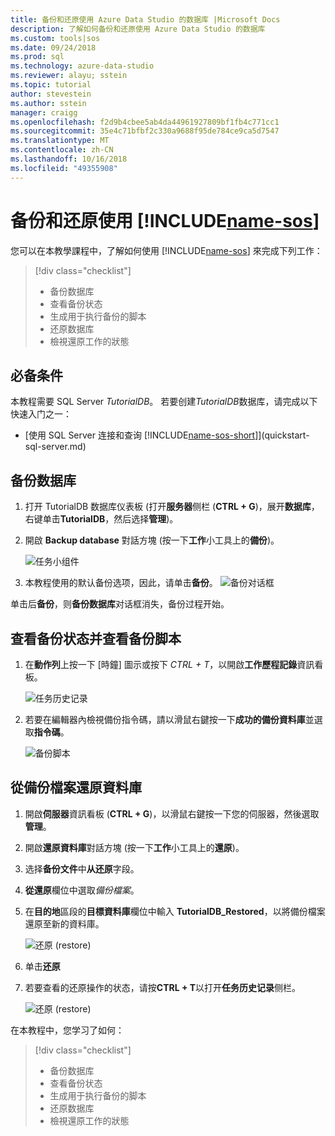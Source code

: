 ```yaml
---
title: 备份和还原使用 Azure Data Studio 的数据库 |Microsoft Docs
description: 了解如何备份和还原使用 Azure Data Studio 的数据库
ms.custom: tools|sos
ms.date: 09/24/2018
ms.prod: sql
ms.technology: azure-data-studio
ms.reviewer: alayu; sstein
ms.topic: tutorial
author: stevestein
ms.author: sstein
manager: craigg
ms.openlocfilehash: f2d9b4cbee5ab4da44961927809bf1fb4c771cc1
ms.sourcegitcommit: 35e4c71bfbf2c330a9688f95de784ce9ca5d7547
ms.translationtype: MT
ms.contentlocale: zh-CN
ms.lasthandoff: 10/16/2018
ms.locfileid: "49355908"
---
```

# <a name="backup-and-restore-using-includename-sosincludesname-sos-shortmd"></a>备份和还原使用 [!INCLUDE[name-sos](../includes/name-sos-short.md)]

您可以在本教學課程中，了解如何使用 [!INCLUDE[name-sos](../includes/name-sos-short.md)] 來完成下列工作：
> [!div class="checklist"]
> * 备份数据库 
> * 查看备份状态
> * 生成用于执行备份的脚本
> * 还原数据库
> * 檢視還原工作的狀態

## <a name="prerequisites"></a>必备条件

本教程需要 SQL Server *TutorialDB*。 若要创建*TutorialDB*数据库，请完成以下快速入门之一：

- [使用 SQL Server 连接和查询 [!INCLUDE[name-sos-short](../includes/name-sos-short.md)]](quickstart-sql-server.md)


## <a name="backup-a-database"></a>备份数据库

1. 打开 TutorialDB 数据库仪表板 (打开**服务器**侧栏 (**CTRL + G**)，展开**数据库**，右键单击**TutorialDB**，然后选择**管理**)。 

2. 開啟 **Backup database** 對話方塊 (按一下**工作**小工具上的**備份**)。

   ![任务小组件](./media/tutorial-backup-restore-sql-server/tasks.png)

3. 本教程使用的默认备份选项，因此，请单击**备份**。
   ![备份对话框](./media/tutorial-backup-restore-sql-server/backup-dialog.png)

单击后**备份**，则**备份数据库**对话框消失，备份过程开始。

## <a name="view-the-backup-status-and-view-the-backup-script"></a>查看备份状态并查看备份脚本

1. 在**動作列**上按一下 [時鐘] 圖示或按下 *CTRL + T*，以開啟**工作歷程記錄**資訊看板。

   ![任务历史记录](./media/tutorial-backup-restore-sql-server/task-history.png)

2. 若要在編輯器內檢視備份指令碼，請以滑鼠右鍵按一下**成功的備份資料庫**並選取**指令碼**。

   ![备份脚本](./media/tutorial-backup-restore-sql-server/task-script.png) 

## <a name="restore-a-database-from-a-backup-file"></a>從備份檔案還原資料庫


1. 開啟**伺服器**資訊看板 (**CTRL + G**)，以滑鼠右鍵按一下您的伺服器，然後選取**管理**。 

2. 開啟**還原資料庫**對話方塊 (按一下**工作**小工具上的**還原**)。

2. 选择**备份文件**中**从还原**字段。 

3. **從還原**欄位中選取*備份檔案*。 

3. 在**目的地**區段的**目標資料庫**欄位中輸入 **TutorialDB_Restored**，以將備份檔案還原至新的資料庫。

   ![还原 (restore)](./media/tutorial-backup-restore-sql-server/restore.png)

4. 单击**还原**

5. 若要查看的还原操作的状态，请按**CTRL + T**以打开**任务历史记录**侧栏。

   ![还原 (restore)](./media/tutorial-backup-restore-sql-server/task-history-restore.png)


在本教程中，您学习了如何：
> [!div class="checklist"]
> * 备份数据库 
> * 查看备份状态
> * 生成用于执行备份的脚本
> * 还原数据库
> * 檢視還原工作的狀態

